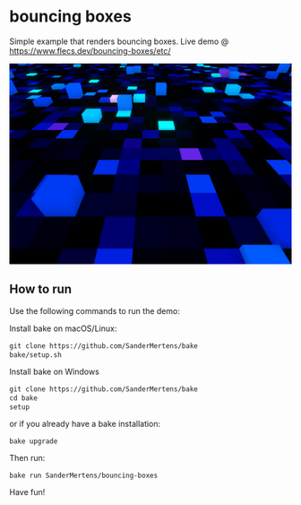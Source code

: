 # bouncing boxes
Simple example that renders bouncing boxes. Live demo @ https://www.flecs.dev/bouncing-boxes/etc/

![image](etc/img/bouncing_boxes.png)

## How to run
Use the following commands to run the demo:

Install bake on macOS/Linux:
```
git clone https://github.com/SanderMertens/bake
bake/setup.sh
```

Install bake on Windows
```
git clone https://github.com/SanderMertens/bake
cd bake
setup
```

or if you already have a bake installation:
```
bake upgrade
```

Then run:
```
bake run SanderMertens/bouncing-boxes
```

Have fun!
